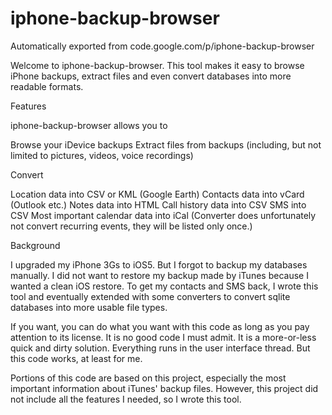 # iphone-backup-browser
Automatically exported from code.google.com/p/iphone-backup-browser

Welcome to iphone-backup-browser.
This tool makes it easy to browse iPhone backups, extract files and even convert databases into more readable formats.

Features

iphone-backup-browser allows you to

Browse your iDevice backups
Extract files from backups (including, but not limited to pictures, videos, voice recordings)

Convert

Location data into CSV or KML (Google Earth)
Contacts data into vCard (Outlook etc.)
Notes data into HTML
Call history data into CSV
SMS into CSV
Most important calendar data into iCal (Converter does unfortunately not convert recurring events, they will be listed only once.)

Background

I upgraded my iPhone 3Gs to iOS5. But I forgot to backup my databases manually. I did not want to restore my backup made by iTunes because I wanted a clean iOS restore. To get my contacts and SMS back, I wrote this tool and eventually extended with some converters to convert sqlite databases into more usable file types.

If you want, you can do what you want with this code as long as you pay attention to its license. It is no good code I must admit. It is a more-or-less quick and dirty solution. Everything runs in the user interface thread. But this code works, at least for me.

Portions of this code are based on this project, especially the most important information about iTunes' backup files. However, this project did not include all the features I needed, so I wrote this tool.

